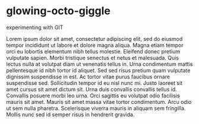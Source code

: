 # glowing-octo-giggle
experimenting with GIT

Lorem ipsum dolor sit amet, consectetur adipiscing elit, sed do eiusmod tempor incididunt ut labore et dolore magna aliqua. Magna etiam tempor orci eu lobortis elementum nibh tellus molestie. Eleifend donec pretium vulputate sapien. Morbi tristique senectus et netus et malesuada. Quis lectus nulla at volutpat diam ut venenatis tellus in. Urna condimentum mattis pellentesque id nibh tortor id aliquet. Sed sed risus pretium quam vulputate dignissim suspendisse in est. Ac tortor vitae purus faucibus ornare suspendisse sed. Sollicitudin tempor id eu nisl nunc mi. Justo laoreet sit amet cursus sit amet dictum sit. Urna duis convallis convallis tellus id. Convallis posuere morbi leo urna. Orci sagittis eu volutpat odio facilisis mauris sit amet. Mauris sit amet massa vitae tortor condimentum. Arcu odio ut sem nulla pharetra. Scelerisque viverra mauris in aliquam sem fringilla. Mollis nunc sed id semper risus in hendrerit gravida.
